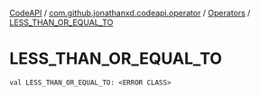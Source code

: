 [CodeAPI](../../index.md) / [com.github.jonathanxd.codeapi.operator](../index.md) / [Operators](index.md) / [LESS_THAN_OR_EQUAL_TO](.)

# LESS_THAN_OR_EQUAL_TO

`val LESS_THAN_OR_EQUAL_TO: <ERROR CLASS>`